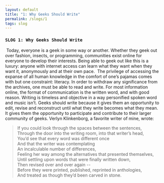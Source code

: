 ```yaml
---
layout: default
title: "1: Why Geeks Should Write"
permalink: /slogs/1
tags: slog
---
```

### `SLOG 1: Why Geeks Should Write`

 Today, everyone is a geek in some way or another. Whether they geek out over fashion, insects, or programming, communities exist online for everyone to develop their interests. Being able to geek out like this is a luxury: anyone with internet access can learn what they want when they want it, anonymously and at their own pace.
 The privilege of accessing the expanse of all human knowledge in the comfort of one’s pajamas comes with but one constraint: literacy. In order to withdraw any significance from the archives, one must be able to read and write. For most information online, the format of communication is the written word, and with good reason. Writing is timeless and objective in a way personified spoken word and music isn’t. Geeks should write because it gives them an opportunity to edit, revise and reconstruct until what they write becomes what they mean. It gives them the opportunity to participate and contribute to their larger community of geeks. Verlyn Klinkenborg, a favorite writer of mine, wrote: 

>  If you could look through the spaces between the sentences,  
> Through the door into the writing room, into that writer’s head,  
> You’d see that every word was different once  
> And that the writer was contemplating  
> An incalculable number of differences,  
> Feeling her way among the alternatives that presented themselves,  
> Until settling upon words that were finally written down,  
> Then revised over and over again --  
> Before they were printed, published, reprinted in anthologies,  
> And treated as though they’d been carved in stone.  
